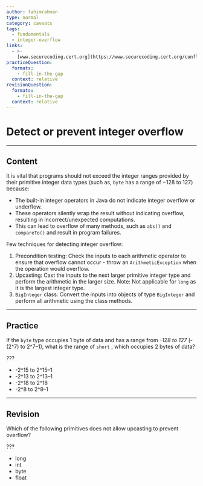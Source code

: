 ```yaml
---
author: fahimrahman
type: normal
category: caveats
tags:
  - fundamentals
  - integer-overflow
links:
  - >-
    [www.securecoding.cert.org](https://www.securecoding.cert.org/confluence/display/java/NUM00-J.+Detect+or+prevent+integer+overflow){website}
practiceQuestion:
  formats:
    - fill-in-the-gap
  context: relative
revisionQuestion:
  formats:
    - fill-in-the-gap
  context: relative
---
```


# Detect or prevent integer overflow


---

## Content

It is vital that programs should not exceed the integer ranges provided by their primitive integer data types (such as, `byte` has a range of
−128 to 127) because:

- The built-in integer operators in Java do not indicate integer overflow or underflow.
- These operators silently wrap the result without indicating overflow, resulting in incorrect/unexpected computations.
- This can lead to overflow of many methods, such as `abs()` and `compareTo()` and result in program failures.

Few techniques for detecting integer overflow:

1. Precondition testing: Check the inputs to each arithmetic operator to ensure that overflow cannot occur - throw an `ArithmeticException` when the operation would overflow.
2. Upcasting: Cast the inputs to the next larger primitive integer type and perform the arithmetic in the larger size. Note: Not applicable for `long` as it is the largest integer type.
3. `BigInteger` class: Convert the inputs into objects of type `BigInteger` and perform all arithmetic using the class methods.


---

## Practice

If the `byte` type occupies 1 byte of data and has a range from *-128 to 127* (-(2^7) to 2^7–1), what is the range of `short` , which occupies 2 bytes of data?

???

- -2^15 to 2^15–1
- -2^13 to 2^13–1
- -2^18 to 2^18
- -2^8 to 2^8–1


---

## Revision

Which of the following primitives does not allow upcasting to prevent overflow?

???

- long
- int
- byte
- float

